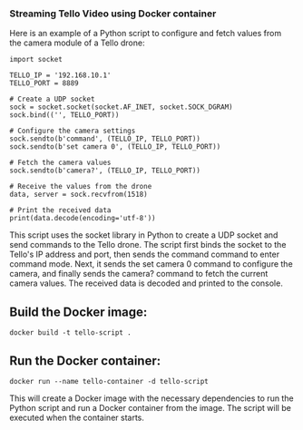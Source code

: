 ### Streaming Tello Video using Docker container



Here is an example of a Python script to configure and fetch values from the camera module of a Tello drone:

```
import socket

TELLO_IP = '192.168.10.1'
TELLO_PORT = 8889

# Create a UDP socket
sock = socket.socket(socket.AF_INET, socket.SOCK_DGRAM)
sock.bind(('', TELLO_PORT))

# Configure the camera settings
sock.sendto(b'command', (TELLO_IP, TELLO_PORT))
sock.sendto(b'set camera 0', (TELLO_IP, TELLO_PORT))

# Fetch the camera values
sock.sendto(b'camera?', (TELLO_IP, TELLO_PORT))

# Receive the values from the drone
data, server = sock.recvfrom(1518)

# Print the received data
print(data.decode(encoding='utf-8'))
```

This script uses the socket library in Python to create a UDP socket and send commands to the Tello drone. The script first binds the socket to the Tello's IP address and port, then sends the command command to enter command mode. Next, it sends the set camera 0 command to configure the camera, and finally sends the camera? command to fetch the current camera values. The received data is decoded and printed to the console.

## Build the Docker image:

```
docker build -t tello-script .
```

## Run the Docker container:

```
docker run --name tello-container -d tello-script
```

This will create a Docker image with the necessary dependencies to run the Python script and run a Docker container from the image. The script will be executed when the container starts.

